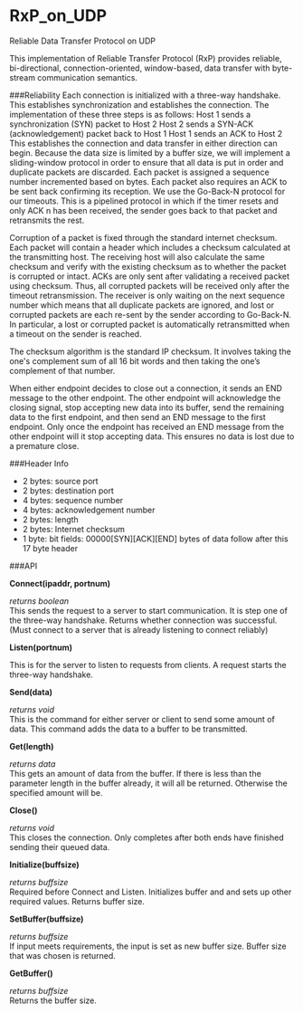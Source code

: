 # RxP_on_UDP

Reliable Data Transfer Protocol on UDP


This implementation of Reliable Transfer Protocol (RxP) provides reliable, bi-directional, connection-oriented, window-based, data transfer with byte-stream communication semantics.

###Reliability
Each connection is initialized with a three-way handshake. This establishes synchronization and establishes the connection. The implementation of these three steps is as follows:
Host 1 sends a synchronization (SYN) packet to Host 2
Host 2 sends a SYN-ACK (acknowledgement) packet back to Host 1
Host 1 sends an ACK to Host 2
This establishes the connection and data transfer in either direction can begin. Because the data size is limited by a buffer size, we will implement a sliding-window protocol in order to ensure that all data is put in order and duplicate packets are discarded. Each packet is assigned a sequence number incremented based on bytes. Each packet also requires an ACK to be sent back confirming its reception. We use the Go-Back-N protocol for our timeouts. This is a pipelined protocol in which if the timer resets and only ACK n has been received, the sender goes back to that packet and retransmits the rest.

Corruption of a packet is fixed through the standard internet checksum. Each packet will contain a header which includes a checksum calculated at the transmitting host. The receiving host will also calculate the same checksum and verify with the existing checksum as to whether the packet is corrupted or intact. ACKs are only sent after validating a received packet using checksum. Thus, all corrupted packets will be received only after the timeout retransmission. The receiver is only waiting on the next sequence number which means that all duplicate packets are ignored, and lost or corrupted packets are each re-sent by the sender according to Go-Back-N. In particular, a lost or corrupted packet is automatically retransmitted when a timeout on the sender is reached.

The checksum algorithm is the standard IP checksum. It involves taking the one's complement sum of all 16 bit words and then taking the one’s complement of that number.

When either endpoint decides to close out a connection, it sends an END message to the other endpoint. The other endpoint will acknowledge the closing signal, stop accepting new data into its buffer, send the remaining data to the first endpoint, and then send an END message to the first endpoint. Only once the endpoint has received an END message from the other endpoint will it stop accepting data. This ensures no data is lost due to a premature close.

###Header Info

* 2 bytes: source port
* 2 bytes: destination port
* 4 bytes: sequence number
* 4 bytes: acknowledgement number
* 2 bytes: length
* 2 bytes: Internet checksum
* 1 byte: bit fields: 00000[SYN][ACK][END]
<length> bytes of data follow after this 17 byte header



###API


**Connect(ipaddr, portnum)**

*returns boolean*   
This sends the request to a server to start communication. It is step one of the three-way handshake. Returns whether connection was successful. (Must connect to a server that is already listening to connect reliably)

**Listen(portnum)**

This is for the server to listen to requests from clients. A request starts the three-way handshake. 

**Send(data)**

*returns void*   
This is the command for either server or client to send some amount of data. This command adds the data to a buffer to be transmitted.

**Get(length)**

*returns data*   
This gets an amount of data from the buffer. If there is less than the parameter length in the buffer already, it will all be returned. Otherwise the specified amount will be.

**Close()**

*returns void*    
This closes the connection. Only completes after both ends have finished sending their queued data.

**Initialize(buffsize)**

*returns buffsize*   
Required before Connect and Listen. Initializes buffer and and sets up other required values. Returns buffer size.

**SetBuffer(buffsize)**

*returns buffsize*   
If input meets requirements, the input is set as new buffer size. Buffer size that was chosen is returned.

**GetBuffer()**

*returns buffsize*   
Returns the buffer size.

